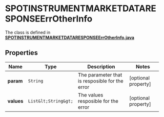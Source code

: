 

# SPOTINSTRUMENTMARKETDATARESPONSEErrOtherInfo

The class is defined in **[SPOTINSTRUMENTMARKETDATARESPONSEErrOtherInfo.java](../../src/main/java/org/openapitools/model/SPOTINSTRUMENTMARKETDATARESPONSEErrOtherInfo.java)**

## Properties

Name | Type | Description | Notes
------------ | ------------- | ------------- | -------------
**param** | `String` | The parameter that is resposible for the error |  [optional property]
**values** | `List&lt;String&gt;` | The values resposible for the error |  [optional property]




